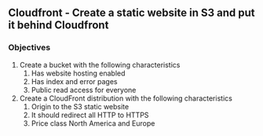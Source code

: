 ## Cloudfront - Create a static website in S3 and put it behind Cloudfront

### Objectives

1. Create a bucket with the following characteristics
    1. Has website hosting enabled
    2. Has index and error pages
    3. Public read access for everyone
2. Create a CloudFront distribution with the following characteristics
    1. Origin to the S3 static website
    2. It should redirect all HTTP to HTTPS
    3. Price class North America and Europe